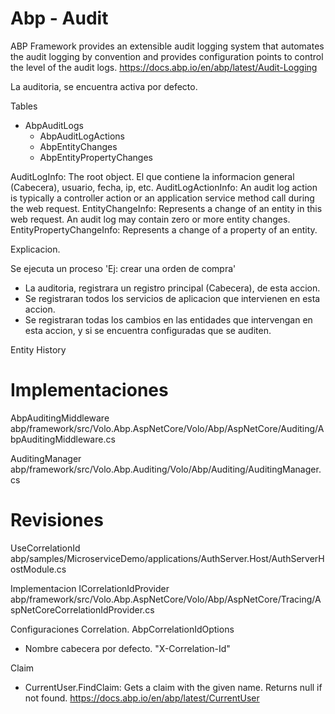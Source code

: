 # Abp - Audit


ABP Framework provides an extensible audit logging system that automates the audit logging by convention and provides configuration points to control the level of the audit logs.
https://docs.abp.io/en/abp/latest/Audit-Logging

La auditoria, se encuentra activa por defecto.


Tables
-   AbpAuditLogs
	- AbpAuditLogActions
    - AbpEntityChanges
    - AbpEntityPropertyChanges


AuditLogInfo: The root object. El que contiene la informacion general (Cabecera), usuario, fecha, ip, etc.
AuditLogActionInfo: An audit log action is typically a controller action or an application service method call during the web request.
EntityChangeInfo: Represents a change of an entity in this web request. An audit log may contain zero or more entity changes.
EntityPropertyChangeInfo: Represents a change of a property of an entity.

Explicacion.

Se ejecuta un proceso 'Ej: crear una orden de compra' 
- La auditoria, registrara un registro principal (Cabecera), de esta accion.
- Se registraran todos los servicios de aplicacion que intervienen en esta accion.
- Se registraran todas los cambios en las entidades que intervengan en esta accion, y si se encuentra configuradas que se auditen. 


Entity History

# Implementaciones


AbpAuditingMiddleware
abp/framework/src/Volo.Abp.AspNetCore/Volo/Abp/AspNetCore/Auditing/AbpAuditingMiddleware.cs 

AuditingManager
abp/framework/src/Volo.Abp.Auditing/Volo/Abp/Auditing/AuditingManager.cs 

# Revisiones


UseCorrelationId
abp/samples/MicroserviceDemo/applications/AuthServer.Host/AuthServerHostModule.cs 

Implementacion ICorrelationIdProvider
abp/framework/src/Volo.Abp.AspNetCore/Volo/Abp/AspNetCore/Tracing/AspNetCoreCorrelationIdProvider.cs

Configuraciones Correlation. AbpCorrelationIdOptions
- Nombre cabecera por defecto. "X-Correlation-Id"

Claim
- CurrentUser.FindClaim: Gets a claim with the given name. Returns null if not found.
https://docs.abp.io/en/abp/latest/CurrentUser
